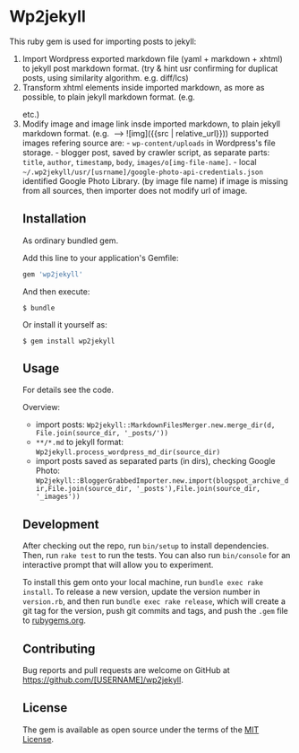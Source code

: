 # Wp2jekyll

This ruby gem is used for importing posts to jekyll:
1. Import Wordpress exported markdown file (yaml + markdown + xhtml) to jekyll post markdown format. (try & hint usr confirming for duplicat posts, using similarity algorithm. e.g. diff/lcs)
2. Transform xhtml elements inside imported markdown, as more as possible, to plain jekyll markdown format. (e.g. <a> <p> <table> etc.)
3. Modify image and image link insde imported markdown, to plain jekyll markdown format. (e.g. <img src> --> ![img]({{src | relative_url}}))
    supported images refering source are:
        - `wp-content/uploads` in Wordpress's file storage.
        - blogger post, saved by crawler script, as separate parts: `title`, `author`, `timestamp`, `body`, `images/o[img-file-name]`.
        - local `~/.wp2jekyll/usr/[usrname]/google-photo-api-credentials.json` identified Google Photo Library. (by image file name)
    if image is missing from all sources, then importer does not modify url of image.


## Installation

As ordinary bundled gem.

Add this line to your application's Gemfile:

```ruby
gem 'wp2jekyll'
```

And then execute:

    $ bundle

Or install it yourself as:

    $ gem install wp2jekyll

## Usage

For details see the code.

Overview:

- import posts: `Wp2jekyll::MarkdownFilesMerger.new.merge_dir(d, File.join(source_dir, '_posts/'))`
- `**/*.md` to jekyll format: `Wp2jekyll.process_wordpress_md_dir(source_dir)`
- import posts saved as separated parts (in dirs), checking Google Photo: `Wp2jekyll::BloggerGrabbedImporter.new.import(blogspot_archive_dir,File.join(source_dir, '_posts'),File.join(source_dir, '_images'))`

## Development

After checking out the repo, run `bin/setup` to install dependencies. Then, run `rake test` to run the tests. You can also run `bin/console` for an interactive prompt that will allow you to experiment.

To install this gem onto your local machine, run `bundle exec rake install`. To release a new version, update the version number in `version.rb`, and then run `bundle exec rake release`, which will create a git tag for the version, push git commits and tags, and push the `.gem` file to [rubygems.org](https://rubygems.org).

## Contributing

Bug reports and pull requests are welcome on GitHub at https://github.com/[USERNAME]/wp2jekyll.

## License

The gem is available as open source under the terms of the [MIT License](https://opensource.org/licenses/MIT).
